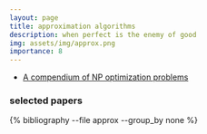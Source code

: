 ```yaml
---
layout: page
title: approximation algorithms
description: when perfect is the enemy of good
img: assets/img/approx.png
importance: 8
---
```





- [A compendium of NP optimization problems](https://www.csc.kth.se/~viggo/problemlist/compendium.html)

### selected papers
<div class="publications">
  {% bibliography --file approx --group_by none %}
</div>

